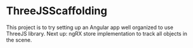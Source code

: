 # ThreeJSScaffolding
This project is to try setting up an Angular app well organized to use ThreeJS library.
Next up: ngRX store implementation to track all objects in the scene.